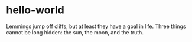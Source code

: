 # hello-world
Lemmings jump off cliffs, but at least they have a goal in life.
Three things cannot be long hidden: the sun, the moon, and the truth.
